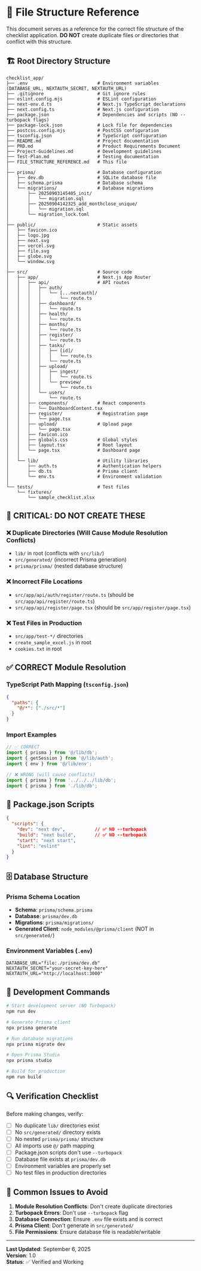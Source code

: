 # 📁 File Structure Reference

This document serves as a reference for the correct file structure of the checklist application. **DO NOT** create duplicate files or directories that conflict with this structure.

## 🏗️ Root Directory Structure

```
checklist_app/
├── .env                          # Environment variables (DATABASE_URL, NEXTAUTH_SECRET, NEXTAUTH_URL)
├── .gitignore                    # Git ignore rules
├── eslint.config.mjs             # ESLint configuration
├── next-env.d.ts                 # Next.js TypeScript declarations
├── next.config.ts                # Next.js configuration
├── package.json                  # Dependencies and scripts (NO --turbopack flags)
├── package-lock.json             # Lock file for dependencies
├── postcss.config.mjs            # PostCSS configuration
├── tsconfig.json                 # TypeScript configuration
├── README.md                     # Project documentation
├── PRD.md                        # Product Requirements Document
├── Project-Guidelines.md         # Development guidelines
├── Test-Plan.md                  # Testing documentation
├── FILE_STRUCTURE_REFERENCE.md   # This file
│
├── prisma/                       # Database configuration
│   ├── dev.db                    # SQLite database file
│   ├── schema.prisma             # Database schema
│   └── migrations/               # Database migrations
│       ├── 20250903145405_init/
│       │   └── migration.sql
│       ├── 20250904142325_add_monthclose_unique/
│       │   └── migration.sql
│       └── migration_lock.toml
│
├── public/                       # Static assets
│   ├── favicon.ico
│   ├── logo.jpg
│   ├── next.svg
│   ├── vercel.svg
│   ├── file.svg
│   ├── globe.svg
│   └── window.svg
│
├── src/                          # Source code
│   ├── app/                      # Next.js App Router
│   │   ├── api/                  # API routes
│   │   │   ├── auth/
│   │   │   │   └── [...nextauth]/
│   │   │   │       └── route.ts
│   │   │   ├── dashboard/
│   │   │   │   └── route.ts
│   │   │   ├── health/
│   │   │   │   └── route.ts
│   │   │   ├── months/
│   │   │   │   └── route.ts
│   │   │   ├── register/
│   │   │   │   └── route.ts
│   │   │   ├── tasks/
│   │   │   │   ├── [id]/
│   │   │   │   │   └── route.ts
│   │   │   │   └── route.ts
│   │   │   ├── upload/
│   │   │   │   ├── ingest/
│   │   │   │   │   └── route.ts
│   │   │   │   └── preview/
│   │   │   │       └── route.ts
│   │   │   └── users/
│   │   │       └── route.ts
│   │   ├── components/           # React components
│   │   │   └── DashboardContent.tsx
│   │   ├── register/             # Registration page
│   │   │   └── page.tsx
│   │   ├── upload/               # Upload page
│   │   │   └── page.tsx
│   │   ├── favicon.ico
│   │   ├── globals.css           # Global styles
│   │   ├── layout.tsx            # Root layout
│   │   └── page.tsx              # Dashboard page
│   │
│   └── lib/                      # Utility libraries
│       ├── auth.ts               # Authentication helpers
│       ├── db.ts                 # Prisma client
│       └── env.ts                # Environment validation
│
└── tests/                        # Test files
    └── fixtures/
        └── sample_checklist.xlsx
```

## 🚫 **CRITICAL: DO NOT CREATE THESE**

### ❌ Duplicate Directories (Will Cause Module Resolution Conflicts)
- `lib/` in root (conflicts with `src/lib/`)
- `src/generated/` (incorrect Prisma generation)
- `prisma/prisma/` (nested database structure)

### ❌ Incorrect File Locations
- `src/app/api/auth/register/route.ts` (should be `src/app/api/register/route.ts`)
- `src/app/api/register/page.tsx` (should be `src/app/register/page.tsx`)

### ❌ Test Files in Production
- `src/app/test-*/` directories
- `create_sample_excel.js` in root
- `cookies.txt` in root

## ✅ **CORRECT Module Resolution**

### TypeScript Path Mapping (`tsconfig.json`)
```json
{
  "paths": {
    "@/*": ["./src/*"]
  }
}
```

### Import Examples
```typescript
// ✅ CORRECT
import { prisma } from '@/lib/db';
import { getSession } from '@/lib/auth';
import { env } from '@/lib/env';

// ❌ WRONG (will cause conflicts)
import { prisma } from '../../../lib/db';
import { prisma } from './lib/db';
```

## 🔧 **Package.json Scripts**

```json
{
  "scripts": {
    "dev": "next dev",           // ✅ NO --turbopack
    "build": "next build",       // ✅ NO --turbopack
    "start": "next start",
    "lint": "eslint"
  }
}
```

## 🗄️ **Database Structure**

### Prisma Schema Location
- **Schema**: `prisma/schema.prisma`
- **Database**: `prisma/dev.db`
- **Migrations**: `prisma/migrations/`
- **Generated Client**: `node_modules/@prisma/client` (NOT in `src/generated/`)

### Environment Variables (`.env`)
```env
DATABASE_URL="file:./prisma/dev.db"
NEXTAUTH_SECRET="your-secret-key-here"
NEXTAUTH_URL="http://localhost:3000"
```

## 🚀 **Development Commands**

```bash
# Start development server (NO Turbopack)
npm run dev

# Generate Prisma client
npx prisma generate

# Run database migrations
npx prisma migrate dev

# Open Prisma Studio
npx prisma studio

# Build for production
npm run build
```

## 🔍 **Verification Checklist**

Before making changes, verify:

- [ ] No duplicate `lib/` directories exist
- [ ] No `src/generated/` directory exists
- [ ] No nested `prisma/prisma/` structure
- [ ] All imports use `@/` path mapping
- [ ] Package.json scripts don't use `--turbopack`
- [ ] Database file exists at `prisma/dev.db`
- [ ] Environment variables are properly set
- [ ] No test files in production directories

## 🚨 **Common Issues to Avoid**

1. **Module Resolution Conflicts**: Don't create duplicate directories
2. **Turbopack Errors**: Don't use `--turbopack` flag
3. **Database Connection**: Ensure `.env` file exists and is correct
4. **Prisma Client**: Don't generate in `src/generated/`
5. **File Permissions**: Ensure database file is readable/writable

---

**Last Updated**: September 6, 2025  
**Version**: 1.0  
**Status**: ✅ Verified and Working
